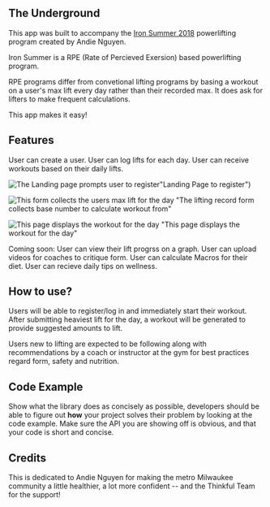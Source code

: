 ## The Underground

This app was built to accompany the [Iron Summer 2018](http://www.andienguyen.com/p/iron-summer-2018-program.html) powerlifting program created by Andie Nguyen.

Iron Summer is a RPE (Rate of Percieved Exersion) based powerlifting program. 

RPE programs differ from convetional lifting programs by basing a workout on a user's max lift every day rather than their recorded max. It does ask for lifters to make frequent calculations.

This app makes it easy!

## Features
User can create a user.
User can log lifts for each day.
User can receive workouts based on their daily lifts.

![The Landing page prompts user to register](http://i68.tinypic.com/rml8v5.png)"Landing Page to register")

 ![This form collects the users max lift for the day](http://i65.tinypic.com/qx7uqt.png)
"The lifting record form collects base number to calculate workout from"


![This page displays the workout for the day](http://i64.tinypic.com/2j3gmf5.png)
"This page displays the workout for the day"


Coming soon:
User can view their lift progrss on a graph.
User can upload videos for coaches to critique form.
User can calculate Macros for their diet.
User can recieve daily tips on wellness.



## How to use?
Users will be able to register/log in and immediately start their workout. After submitting heaviest lift for the day, a workout will be generated to provide suggested amounts to lift.

Users new to lifting are expected to be following along with recommendations by a coach or instructor at the gym for best practices regard form, safety and nutrition.

## Code Example
Show what the library does as concisely as possible, developers should be able to figure out **how** your project solves their problem by looking at the code example. Make sure the API you are showing off is obvious, and that your code is short and concise.


## Credits
This is dedicated to Andie Nguyen for making the metro Milwaukee community a little healthier, a lot more confident -- and the Thinkful Team for the support!